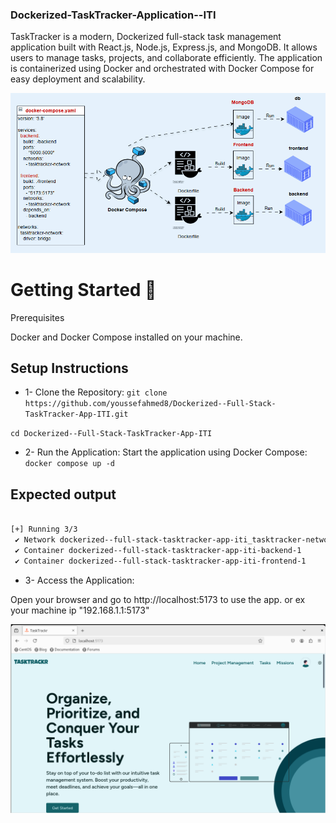 ### Dockerized-TaskTracker-Application--ITI

TaskTracker is a modern, Dockerized full-stack task management application built with React.js, Node.js, Express.js, and MongoDB. It allows users to manage tasks, projects, and collaborate efficiently. The application is containerized using Docker and orchestrated with Docker Compose for easy deployment and scalability.

![alt text](Docker-compose-ITI.gif)

# Getting Started 🚀
Prerequisites

Docker and Docker Compose installed on your machine.

## Setup Instructions
- 1- Clone the Repository:
`git clone https://github.com/youssefahmed8/Dockerized--Full-Stack-TaskTracker-App-ITI.git`

`cd Dockerized--Full-Stack-TaskTracker-App-ITI`
- 2- Run the Application:
Start the application using Docker Compose:
`docker compose up -d`

## Expected output

```bash

[+] Running 3/3
 ✔ Network dockerized--full-stack-tasktracker-app-iti_tasktracker-network  C...                                                                          0.4s 
 ✔ Container dockerized--full-stack-tasktracker-app-iti-backend-1          Started                                                                       4.9s 
 ✔ Container dockerized--full-stack-tasktracker-app-iti-frontend-1         Started                                                                       0.8s 

```

- 3- Access the Application:

Open your browser and go to http://localhost:5173 to use the app. or ex your machine ip "192.168.1.1:5173"

![alt text](image.png)